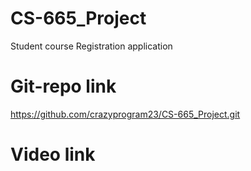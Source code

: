 # CS-665_Project
Student course Registration application

# Git-repo link
https://github.com/crazyprogram23/CS-665_Project.git

# Video link